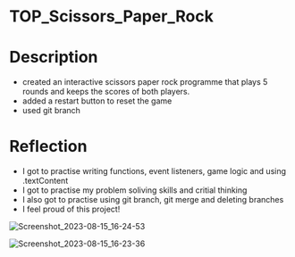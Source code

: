 # TOP_Scissors_Paper_Rock

# Description 

+ created an interactive scissors paper rock programme that plays 5 rounds and keeps the scores of both players. 
+ added a restart button to reset the game
+ used git branch

# Reflection

+ I got to practise writing functions, event listeners, game logic and using .textContent
+ I got to practise my problem soliving skills and critial thinking
+ I also got to practise using git branch, git merge and deleting branches
+ I feel proud of this project!

![Screenshot_2023-08-15_16-24-53](https://github.com/Psyren05/TOP_Scissors_Paper_Rock/assets/124075057/a77b4c53-a743-4f22-a6e8-981c9552bd9b)

![Screenshot_2023-08-15_16-23-36](https://github.com/Psyren05/TOP_Scissors_Paper_Rock/assets/124075057/aed98624-4e7b-4295-834f-06feb2c8ddba)
